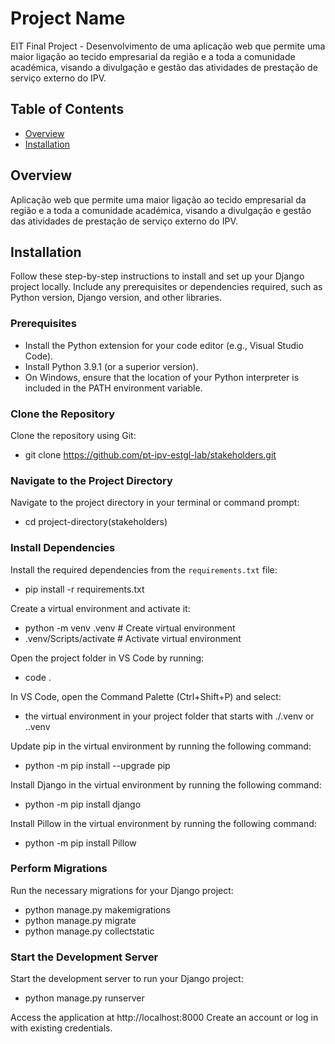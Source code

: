 
# Project Name

EIT Final Project - Desenvolvimento de uma aplicação web que permite uma maior ligação ao tecido empresarial da região e a toda a comunidade académica, visando a divulgação e gestão das atividades de prestação de serviço externo do IPV.

## Table of Contents

- [Overview](#overview)
- [Installation](#installation)

## Overview

Aplicação web que permite uma maior ligação ao tecido empresarial da região e a toda a comunidade académica, visando a divulgação e gestão das atividades de prestação de serviço externo do IPV.

## Installation

Follow these step-by-step instructions to install and set up your Django project locally. Include any prerequisites or dependencies required, such as Python version, Django version, and other libraries.

### Prerequisites

- Install the Python extension for your code editor (e.g., Visual Studio Code).
- Install Python 3.9.1 (or a superior version).
- On Windows, ensure that the location of your Python interpreter is included in the PATH environment variable.

### Clone the Repository

Clone the repository using Git:

- git clone https://github.com/pt-ipv-estgl-lab/stakeholders.git

### Navigate to the Project Directory

Navigate to the project directory in your terminal or command prompt:

- cd project-directory(stakeholders)

### Install Dependencies

Install the required dependencies from the `requirements.txt` file:

- pip install -r requirements.txt

Create a virtual environment and activate it:

- python -m venv .venv # Create virtual environment
- .venv/Scripts/activate # Activate virtual environment

Open the project folder in VS Code by running:

- code .

In VS Code, open the Command Palette (Ctrl+Shift+P) and select:

- the virtual environment in your project folder that starts with ./.venv or .\.venv

Update pip in the virtual environment by running the following command:

- python -m pip install --upgrade pip

Install Django in the virtual environment by running the following command:

- python -m pip install django

Install Pillow in the virtual environment by running the following command:

- python -m pip install Pillow

### Perform Migrations

Run the necessary migrations for your Django project:

- python manage.py makemigrations
- python manage.py migrate
- python manage.py collectstatic


### Start the Development Server

Start the development server to run your Django project:

- python manage.py runserver

Access the application at http://localhost:8000
Create an account or log in with existing credentials.

